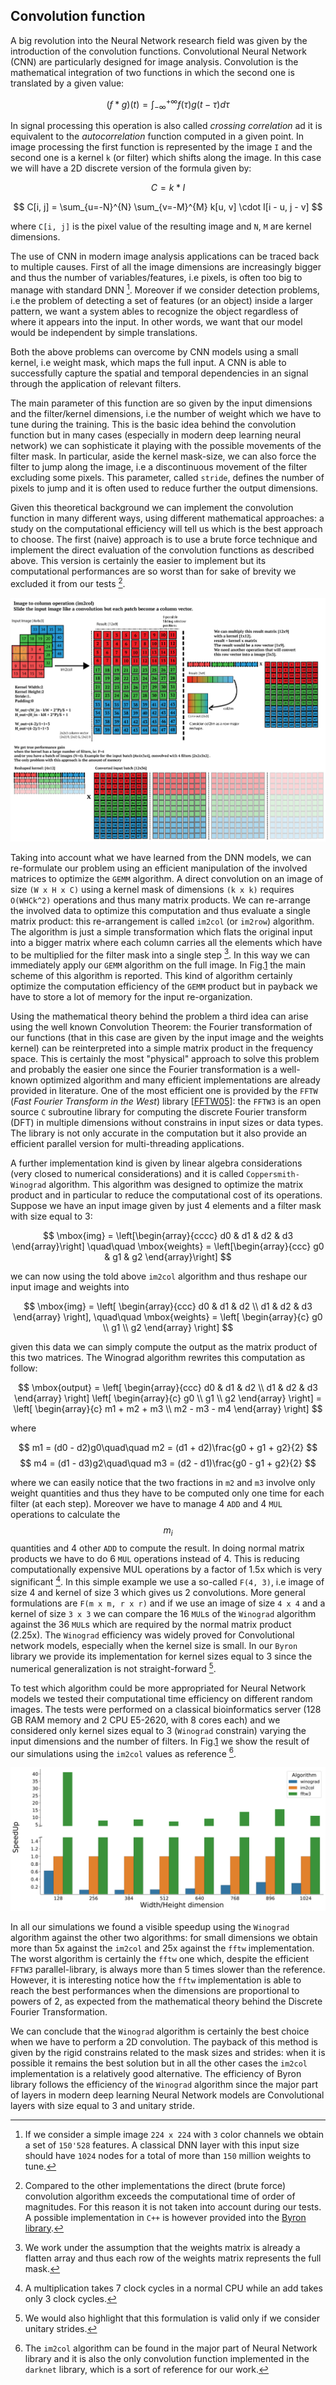 ## Convolution function

A big revolution into the Neural Network research field was given by the introduction of the convolution functions.
Convolutional Neural Network (CNN) are particularly designed for image analysis.
Convolution is the mathematical integration of two functions in which the second one is translated by a given value:

$$
(f * g)(t) = \int_{-\infty}^{+\infty} f(\tau)g(t - \tau)d\tau
$$


In signal processing this operation is also called *crossing correlation* ad it is equivalent to the *autocorrelation* function computed in a given point.
In image processing the first function is represented by the image `I` and the second one is a kernel `k` (or filter) which shifts along the image.
In this case we will have a 2D discrete version of the formula given by:

$$
C = k * I
$$

$$
C[i, j] = \sum_{u=-N}^{N} \sum_{v=-M}^{M} k[u, v] \cdot I[i - u, j - v]
$$

where `C[i, j]` is the pixel value of the resulting image and `N`, `M` are kernel dimensions.

The use of CNN in modern image analysis applications can be traced back to multiple causes.
First of all the image dimensions are increasingly bigger and thus the number of variables/features, i.e pixels, is often too big to manage with standard DNN [^1].
Moreover if we consider detection problems, i.e the problem of detecting a set of features (or an object) inside a larger pattern, we want a system ables to recognize the object regardless of where it appears into the input.
In other words, we want that our model would be independent by simple translations.

Both the above problems can overcome by CNN models using a small kernel, i.e weight mask, which maps the full input.
A CNN is able to successfully capture the spatial and temporal dependencies in an signal through the application of relevant filters.

The main parameter of this function are so given by the input dimensions and the filter/kernel dimensions, i.e the number of weight which we have to tune during the training.
This is the basic idea behind the convolution function but in many cases (especially in modern deep learning neural network) we can sophisticate it playing with the possible movements of the filter mask.
In particular, aside the kernel mask-size, we can also force the filter to jump along the image, i.e a discontinuous movement of the filter excluding some pixels.
This parameter, called `stride`, defines the number of pixels to jump and it is often used to reduce further the output dimensions.

Given this theoretical background we can implement the convolution function in many different ways, using different mathematical approaches: a study on the computational efficiency will tell us which is the best approach to choose.
The first (naive) approach is to use a brute force technique and implement the direct evaluation of the convolution functions as described above.
This version is certainly the easier to implement but its computational performances are so worst than for sake of brevity we excluded it from our tests [^2].

![`im2col` algorithm scheme using a `2 x 2` filter on a image with 3 channels. At the end of the `im2col` algorithm the `GEMM` is performed between weights and input image.](../../../../img/im2col.png)

Taking into account what we have learned from the DNN models, we can re-formulate our problem using an efficient manipulation of the involved matrices to optimize the `GEMM` algorithm.
A direct convolution on an image of size `(W x H x C)` using a kernel mask of dimensions `(k x k)` requires `O(WHCk^2)` operations and thus many matrix products.
We can re-arrange the involved data to optimize this computation and thus evaluate a single matrix product: this re-arrangement is called `im2col` (or `im2row`) algorithm.
The algorithm is just a simple transformation which flats the original input into a bigger matrix where each column carries all the elements which have to be multiplied for the filter mask into a single step [^3].
In this way we can immediately apply our `GEMM` algorithm on the full image.
In Fig.[1](../../../../img/im2col.png) the main scheme of this algorithm is reported.
This kind of algorithm certainly optimize the computation efficiency of the `GEMM` product but in payback we have to store a lot of memory for the input re-organization.

Using the mathematical theory behind the problem a third idea can arise using the well known Convolution Theorem: the Fourier transformation of our functions (that in this case are given by the input image and the weights kernel) can be reinterpreted into a simple matrix product in the frequency space.
This is certainly the most "physical" approach to solve this problem and probably the easier one since the Fourier transformation is a well-known optimized algorithm and many efficient implementations are already provided in literature.
One of the most efficient one is provided by the `FFTW` (*Fast Fourier Transform in the West*) library [[FFTW05](http://www.fftw.org/fftw-paper-ieee.pdf)]: the `FFTW3` is an open source `C` subroutine library for computing the discrete Fourier transform (DFT) in multiple dimensions without constrains in input sizes or data types.
The library is not only accurate in the computation but it also provide an efficient parallel version for multi-threading applications.

A further implementation kind is given by linear algebra considerations (very closed to numerical considerations) and it is called `Coppersmith-Winograd` algorithm.
This algorithm was designed to optimize the matrix product and in particular to reduce the computational cost of its operations.
Suppose we have an input image given by just 4 elements and a filter mask with size equal to 3:

$$
\mbox{img} = \left[\begin{array}{cccc} d0 & d1 & d2 & d3 \end{array}\right] \quad\quad \mbox{weights} = \left[\begin{array}{ccc} g0 & g1 & g2 \end{array}\right]
$$

we can now using the told above `im2col` algorithm and thus reshape our input image and weights into

$$
\mbox{img} = \left[
\begin{array}{ccc}
d0 & d1 & d2 \\
d1 & d2 & d3
\end{array}
\right],
\quad\quad
\mbox{weights} = \left[
\begin{array}{c}
g0 \\
g1 \\
g2
\end{array}
\right]
$$

given this data we can simply compute the output as the matrix product of this two matrices.
The Winograd algorithm rewrites this computation as follow:

$$
\mbox{output} = \left[
\begin{array}{ccc}
d0 & d1 & d2 \\
d1 & d2 & d3
\end{array}
\right]
\left[
\begin{array}{c}
g0 \\
g1 \\
g2
\end{array}
\right] = \left[
\begin{array}{c}
m1 + m2 + m3 \\
m2 - m3 - m4
\end{array}
\right]
$$

where

$$
m1 = (d0 - d2)g0\quad\quad m2 = (d1 + d2)\frac{g0 + g1 + g2}{2}
$$
$$
m4 = (d1 - d3)g2\quad\quad m3 = (d2 - d1)\frac{g0 - g1 + g2}{2}
$$

where we can easily notice that the two fractions in `m2` and `m3` involve only weight quantities and thus they have to be computed only one time for each filter (at each step).
Moreover we have to manage 4 `ADD` and 4 `MUL` operations to calculate the $$m_i$$ quantities and 4 other `ADD` to compute the result.
In doing normal matrix products we have to do 6 `MUL` operations instead of 4.
This is reducing computationally expensive MUL operations by a factor of 1.5x which is very significant [^4].
In this simple example we use a so-called `F(4, 3)`, i.e image of size 4 and kernel of size 3 which gives us 2 convolutions.
More general formulations are `F(m x m, r x r)` and if we use an image of size `4 x 4` and a kernel of size `3 x 3` we can compare the 16 `MUL`s of the `Winograd` algorithm against the 36 `MUL`s which are required by the normal matrix product (2.25x).
The `Winograd` efficiency was widely proved for Convolutional network models, especially when the kernel size is small.
In our `Byron` library we provide its implementation for kernel sizes equal to 3 since the numerical generalization is not straight-forward [^5].

To test which algorithm could be more appropriated for Neural Network models we tested their computational time efficiency on different random images.
The tests were performed on a classical bioinformatics server (128 GB RAM memory and 2 CPU E5-2620, with 8 cores each) and we considered only kernel sizes equal to 3 (`Winograd` constrain) varying the input dimensions and the number of filters.
In Fig.[1]() we show the result of our simulations using the `im2col` values as reference [^6].

![Time performances of different convolution algorithms: `im2col` (orange, reference), `FFTW3` (green, fast Fourier transformation using the `FFTW3` library) and `Winograd` (blue). The values are normalized according to the `im2col` results since it is the most common convolution algorithm. The tests were performed on different input sizes (width/height), keeping fixed the number of channels and the number of filters. The tests were performed using a `C++` implementation of the three methods.](../../../../img/winograd_timing.svg)

In all our simulations we found a visible speedup using the `Winograd` algorithm against the other two algorithms: for small dimensions we obtain more than 5x against the `im2col` and 25x against the `fftw` implementation.
The worst algorithm is certainly the `fftw` one which, despite the efficient `FFTW3` parallel-library, is always more than 5 times slower than the reference.
However, it is interesting notice how the `fftw` implementation is able to reach the best performances when the dimensions are proportional to powers of 2, as expected from the mathematical theory behind the Discrete Fourier Transformation.

We can conclude that the `Winograd` algorithm is certainly the best choice when we have to perform a 2D convolution.
The payback of this method is given by the rigid constrains related to the mask sizes and strides: when it is possible it remains the best solution but in all the other cases the `im2col` implementation is a relatively good alternative.
The efficiency of Byron library follows the efficiency of the `Winograd` algorithm since the major part of layers in modern deep learning Neural Network models are Convolutional layers with size equal to 3 and unitary stride.


[^1]: If we consider a simple image `224 x 224` with `3` color channels we obtain a set of `150'528` features. A classical DNN layer with this input size should have `1024` nodes for a total of more than `150` million weights to tune.

[^2]: Compared to the other implementations the direct (brute force) convolution algorithm exceeds the computational time of order of magnitudes. For this reason it is not taken into account during our tests. A possible implementation in `C++` is however provided into the [Byron library](https://github.com/Nico-Curti/Byron/blob/master/utility/winograd_test.cpp).

[^3]: We work under the assumption that the weights matrix is already a flatten array and thus each row of the weights matrix represents the full mask.

[^4]: A multiplication takes 7 clock cycles in a normal CPU while an add takes only 3 clock cycles.

[^5]: We would also highlight that this formulation is valid only if we consider unitary strides.

[^6]: The `im2col` algorithm can be found in the major part of Neural Network library and it is also the only convolution function implemented in the `darknet` library, which is a sort of reference for our work.
